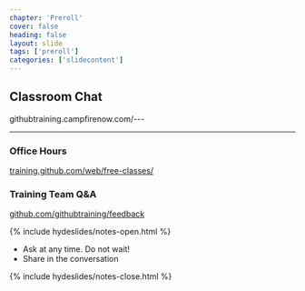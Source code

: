 ```yaml
---
chapter: 'Preroll'
cover: false
heading: false
layout: slide
tags: ['preroll']
categories: ['slidecontent']
---
```


## Classroom Chat
<div class="pseudoLink" contenteditable>githubtraining.campfirenow.com/---</div>

---

### Office Hours
[training.github.com/web/free-classes/](https://training.github.com/web/free-classes/)

### Training Team Q&A
[github.com/githubtraining/feedback](githubtraining/feedback/)

{% include hydeslides/notes-open.html %}

* Ask at any time. Do not wait!
* Share in the conversation

{% include hydeslides/notes-close.html %}

